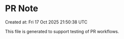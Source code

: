 # PR Note

Created at: Fri 17 Oct 2025 21:50:38 UTC

This file is generated to support testing of PR workflows.
